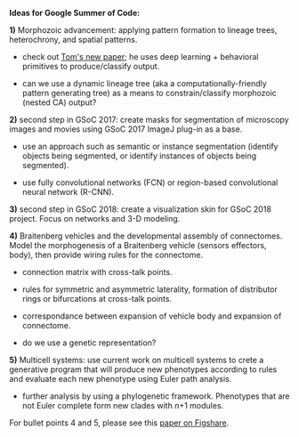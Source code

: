 **Ideas for Google Summer of Code:**

**1)** Morphozoic advancement: applying pattern formation to lineage trees, heterochrony, and spatial patterns.  

* check out [Tom's new paper](https://www.biorxiv.org/content/early/2018/11/30/478750); he uses deep learning + behavioral primitives to produce/classify output.  

* can we use a dynamic lineage tree (aka a computationally-friendly pattern generating tree) as a means to constrain/classify morphozoic (nested CA) output?

**2)** second step in GSoC 2017: create masks for segmentation of microscopy images and movies using GSoC 2017 ImageJ plug-in as a base. 

* use an approach such as semantic or instance segmentation (identify objects being segmented, or identify instances of objects being segmented).

* use fully convolutional networks (FCN) or region-based convolutional neural network (R-CNN). 

**3)** second step in GSoC 2018: create a visualization skin for GSoC 2018 project. Focus on networks and 3-D modeling.  

**4)** Braitenberg vehicles and the developmental assembly of connectomes. Model the morphogenesis of a Braitenberg vehicle (sensors effectors, body), then provide wiring rules for the connectome. 

* connection matrix with cross-talk points.

* rules for symmetric and asymmetric laterality, formation of distributor rings or bifurcations at cross-talk points.

* correspondance between expansion of vehicle body and expansion of connectome.

* do we use a genetic representation?

**5)** Multicell systems: use current work on multicell systems to crete a generative program that will produce new phenotypes according to rules and evaluate each new phenotype using Euler path analysis.  

* further analysis by using a phylogenetic framework. Phenotypes that are not Euler complete form new clades with _n_+1 modules.  

For bullet points 4 and 5, please see this [paper on Figshare](https://figshare.com/articles/On_Braitenberg_s_Vehicles_Compound_Polygons_and_Evolutionary_Developmental_Structural_Complexity/4497107).
